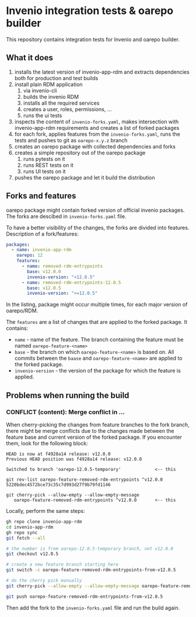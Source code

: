 # Invenio integration tests & oarepo builder

This repository contains integration tests 
for Invenio and oarepo builder.

## What it does

1. installs the latest version of invenio-app-rdm and extracts dependencies both for production and test builds
2. install plain RDM application
   1. via invenio-cli
   2. builds the invenio RDM
   3. installs all the required services
   4. creates a user, roles, permissions, ...
   5. runs the ui tests
3. inspects the content of `invenio-forks.yaml`, makes intersection with invenio-app-rdm requirements and creates a list of forked packages
4. for each fork, applies features from the `invenio-forks.yaml`, runs the tests and pushes to git as `oarepo-x.y.z` branch
5. creates an oarepo package with collected dependencies and forks
6. creates a simple repository out of the oarepo package
   1. runs pytests on it
   2. runs REST tests on it
   3. runs UI tests on it
7. pushes the oarepo package and let it build the distribution

## Forks and features

oarepo package might contain forked version of official invenio packages. 
The forks are descibed in `invenio-forks.yaml` file. 

To have a better visibility of the changes, the forks are divided into features.
Description of a fork/features:

```yaml
packages:
  - name: invenio-app-rdm
    oarepo: 12
    features:
      - name: removed-rdm-entrypoints
        base: v12.0.0
        invenio-version: "<12.0.5"
      - name: removed-rdm-entrypoints-12.0.5
        base: v12.0.5
        invenio-version: ">=12.0.5"
```

In the listing, package might occur multiple times, for each major version of oarepo/RDM.

The `features` are a list of changes that are applied to the forked package. It contains:
 
- `name` - name of the feature. The branch containing the feature must be named `oarepo-feature-<name>`
- `base` - the branch on which `oarepo-feature-<name>` is based on. All commits between the `baase` and `oarepo-feature-<name>` are applied to the forked package.
- `invenio-version` - the version of the package for which the feature is applied.

## Problems when running the build

### CONFLICT (content): Merge conflict in ...

When cherry-picking the changes from feature branches to the fork branch, there might be merge conflicts due to the changes made between the feature base and current version of the forked package. If you encounter them, look for the following block:

```
HEAD is now at f4928a14 release: v12.0.0
Previous HEAD position was f4928a14 release: v12.0.0

Switched to branch 'oarepo-12.0.5-temporary'             <-- this

git rev-list oarepo-feature-removed-rdm-entrypoints ^v12.0.0
5220bdec4572bce73c35c7d993d27f9b79fd1146

git cherry-pick --allow-empty --allow-empty-message
   oarepo-feature-removed-rdm-entrypoints ^v12.0.0       <-- this
```

Locally, perform the same steps:

```bash
gh repo clone invenio-app-rdm
cd invenio-app-rdm
gh repo sync
git fetch --all

# the number is from oarepo-12.0.5-temporary branch, not v12.0.0
git checkout v12.0.5    

# create a new feature branch starting here
git switch -c oarepo-feature-removed-rdm-entrypoints-from-v12.0.5

# do the cherry pick manually
git cherry-pick --allow-empty --allow-empty-message oarepo-feature-removed-rdm-entrypoints ^v12.0.0

git push oarepo-feature-removed-rdm-entrypoints-from-v12.0.5
```

Then add the fork to the `invenio-forks.yaml` file and run the build again.